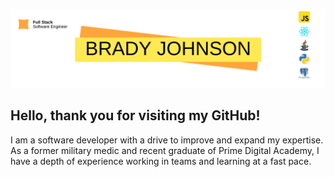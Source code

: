 ![Banner](bradyJohnsonGitHubBanner.png)

## **Hello, thank you for visiting my GitHub!**

I am a software developer with a drive to improve and expand my expertise. As a former military medic and recent graduate of Prime Digital Academy, I have a depth of experience working in teams and learning at a fast pace.







